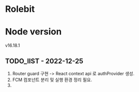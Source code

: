 # Rolebit

# Node version
v16.18.1

## TODO_lIST - 2022-12-25
1. Router guard 구현 -> React context api 로 authProvider 생성.
2. FCM 컴포넌트 분리 및 실행 환경 정리 필요.
3. 
